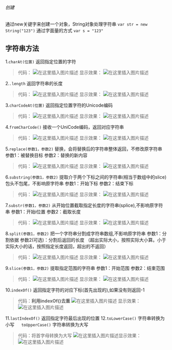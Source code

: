 

###### []()创建

通过new关键字来创建一个对象，String对象处理字符串
`var str = new String("123")`
通过字面量的方式
`var s = "123"`

## []()字符串方法

1.`charAt(位置)` 返回指定位置的字符

>代码：
>![在这里插入图片描述](https://img-blog.csdnimg.cn/20200128115550243.png)
>显示效果：
>![在这里插入图片描述](https://img-blog.csdnimg.cn/20200128115602169.png?x-oss-processimage/watermark,type_ZmFuZ3poZW5naGVpdGk,shadow_10,text_aHR0cHM6Ly9ibG9nLmNzZG4ubmV0L0hCRl9fY2c,size_16,color_FFFFFF,t_70)

2.`.length` 返回字符串的长度

>代码：
>![在这里插入图片描述](https://img-blog.csdnimg.cn/20200128115654750.png)
>显示效果：
>![在这里插入图片描述](https://img-blog.csdnimg.cn/20200128115704276.png?x-oss-processimage/watermark,type_ZmFuZ3poZW5naGVpdGk,shadow_10,text_aHR0cHM6Ly9ibG9nLmNzZG4ubmV0L0hCRl9fY2c,size_16,color_FFFFFF,t_70)

3.`charCodeAt(位置)` 返回指定位置字符的Unicode编码

>代码：
>![在这里插入图片描述](https://img-blog.csdnimg.cn/20200128115950200.png)
>显示效果：
>![在这里插入图片描述](https://img-blog.csdnimg.cn/20200128120009409.png?x-oss-processimage/watermark,type_ZmFuZ3poZW5naGVpdGk,shadow_10,text_aHR0cHM6Ly9ibG9nLmNzZG4ubmV0L0hCRl9fY2c,size_16,color_FFFFFF,t_70)

4.`fromCharCode()` 接收一个UniCode编码，返回对应字符串

>代码：
>![在这里插入图片描述](https://img-blog.csdnimg.cn/20200128120317732.png)
>显示效果：
>![在这里插入图片描述](https://img-blog.csdnimg.cn/20200128120324787.png?x-oss-processimage/watermark,type_ZmFuZ3poZW5naGVpdGk,shadow_10,text_aHR0cHM6Ly9ibG9nLmNzZG4ubmV0L0hCRl9fY2c,size_16,color_FFFFFF,t_70)

5.`replace(参数1，参数2)`	替换，会将替换后的字符串整体返回，不修改原字符串
参数1：被替换目标
参数2：替换的新内容

>代码：
>![在这里插入图片描述](https://img-blog.csdnimg.cn/20200128121153227.png)
>显示效果：
>![在这里插入图片描述](https://img-blog.csdnimg.cn/20200128121200692.png?x-oss-processimage/watermark,type_ZmFuZ3poZW5naGVpdGk,shadow_10,text_aHR0cHM6Ly9ibG9nLmNzZG4ubmV0L0hCRl9fY2c,size_16,color_FFFFFF,t_70)

6.`substring(参数1，参数2)`	提取介于两个下标之间的字符串(相当于数组中的slice)
包头不包尾，不影响原字符串
参数1：开始下标
参数2：结束下标

>代码：
>![在这里插入图片描述](https://img-blog.csdnimg.cn/2020012812165847.png)
>显示效果：
>![在这里插入图片描述](https://img-blog.csdnimg.cn/20200128121704513.png?x-oss-processimage/watermark,type_ZmFuZ3poZW5naGVpdGk,shadow_10,text_aHR0cHM6Ly9ibG9nLmNzZG4ubmV0L0hCRl9fY2c,size_16,color_FFFFFF,t_70)

7.`substr(参数1，参数2)` 从开始位置截取指定长度的字符串(splice),不影响原字符串
参数1：开始i位置
参数2：截取长度

>代码：
>![在这里插入图片描述](https://img-blog.csdnimg.cn/20200128122140142.png)
>显示效果：
>![在这里插入图片描述](https://img-blog.csdnimg.cn/20200128122159113.png?x-oss-processimage/watermark,type_ZmFuZ3poZW5naGVpdGk,shadow_10,text_aHR0cHM6Ly9ibG9nLmNzZG4ubmV0L0hCRl9fY2c,size_16,color_FFFFFF,t_70)

8.`split(参数1，参数2)` 把一个字符串分割成字符串数组,不影响原字符串
参数1：分割依据
参数2(可选)：分割后返回的长度
（超出实际大小，按照实际大小算。小于实际大小的话，按照指定长度返回，超出的不返回）

>代码：
>![在这里插入图片描述](https://img-blog.csdnimg.cn/20200128122805177.png)
>显示效果：
>![在这里插入图片描述](https://img-blog.csdnimg.cn/20200128122808430.png?x-oss-processimage/watermark,type_ZmFuZ3poZW5naGVpdGk,shadow_10,text_aHR0cHM6Ly9ibG9nLmNzZG4ubmV0L0hCRl9fY2c,size_16,color_FFFFFF,t_70)

9.`slice(参数1，参数2)` 提取指定范围的字符串
参数1：开始范围
参数2：结束范围

>代码：
>![在这里插入图片描述](https://img-blog.csdnimg.cn/20200128122950454.png)
>显示效果：
>![在这里插入图片描述](https://img-blog.csdnimg.cn/20200128123002958.png?x-oss-processimage/watermark,type_ZmFuZ3poZW5naGVpdGk,shadow_10,text_aHR0cHM6Ly9ibG9nLmNzZG4ubmV0L0hCRl9fY2c,size_16,color_FFFFFF,t_70)

10.`indexOf()` 返回指定字符的对应下标(首先出现的),如果没有则返回-1

>代码：**利用indexOf()去重**
>![在这里插入图片描述](https://img-blog.csdnimg.cn/20200128123617108.png?x-oss-processimage/watermark,type_ZmFuZ3poZW5naGVpdGk,shadow_10,text_aHR0cHM6Ly9ibG9nLmNzZG4ubmV0L0hCRl9fY2c,size_16,color_FFFFFF,t_70)
>显示效果：
>![在这里插入图片描述](https://img-blog.csdnimg.cn/20200128123628738.png?x-oss-processimage/watermark,type_ZmFuZ3poZW5naGVpdGk,shadow_10,text_aHR0cHM6Ly9ibG9nLmNzZG4ubmV0L0hCRl9fY2c,size_16,color_FFFFFF,t_70)

11.`lastIndexOf()` 返回指定字符最后出现的位置
12.`toLowerCase()` 字符串转换为小写
  `toUpperCase()` 字符串转换为大写

>代码：将首字母转换为大写
>![在这里插入图片描述](https://img-blog.csdnimg.cn/20200128125608857.png?x-oss-processimage/watermark,type_ZmFuZ3poZW5naGVpdGk,shadow_10,text_aHR0cHM6Ly9ibG9nLmNzZG4ubmV0L0hCRl9fY2c,size_16,color_FFFFFF,t_70)显示效果：
>![在这里插入图片描述](https://img-blog.csdnimg.cn/2020012812561975.png?x-oss-processimage/watermark,type_ZmFuZ3poZW5naGVpdGk,shadow_10,text_aHR0cHM6Ly9ibG9nLmNzZG4ubmV0L0hCRl9fY2c,size_16,color_FFFFFF,t_70)
